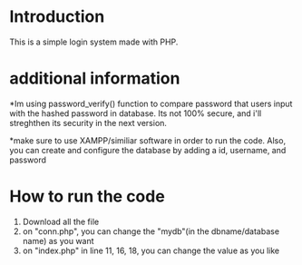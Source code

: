 # Introduction
This is a simple login system made with PHP.

# additional information
*Im using password_verify() function to compare password that users input with the hashed password in database. Its not 100% secure, and i'll streghthen its security in the next version.

*make sure to use XAMPP/similiar software in order to run the code. Also, you can create and configure the database by adding a id, username, and password

# How to run the code
1. Download all the file
2. on "conn.php", you can change the "mydb"(in the dbname/database name) as you want
3. on "index.php" in line 11, 16, 18, you can change the value as you like

